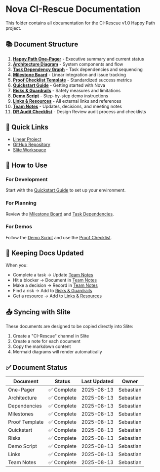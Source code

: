 # Nova CI-Rescue Documentation

This folder contains all documentation for the CI-Rescue v1.0 Happy Path project.

## 📚 Document Structure

1. **[Happy Path One-Pager](01-happy-path-one-pager.md)** - Executive summary and current status
2. **[Architecture Diagram](02-architecture-diagram.md)** - System components and flow
3. **[Task Dependency Graph](03-task-dependency-graph.md)** - Task dependencies and sequencing
4. **[Milestone Board](04-milestone-board.md)** - Linear integration and issue tracking
5. **[Proof Checklist Template](05-proof-checklist-template.md)** - Standardized success metrics
6. **[Quickstart Guide](06-quickstart-guide.md)** - Getting started with Nova
7. **[Risks & Guardrails](07-risks-and-guardrails.md)** - Safety measures and limitations
8. **[Demo Script](08-demo-script.md)** - Step-by-step demo instructions
9. **[Links & Resources](09-links-and-resources.md)** - All external links and references
10. **[Team Notes](10-team-notes.md)** - Updates, decisions, and meeting notes
11. **[DR Audit Checklist](11-dr-audit-checklist.md)** - Design Review audit process and checklists

## 🚀 Quick Links

- [Linear Project](https://linear.app/nova-solve/project/ci-rescue-v10-happy-path-536aaf0d73d7)
- [GitHub Repository](https://github.com/nova-solve/ci-auto-rescue)
- [Slite Workspace](https://joinnova.slite.com)

## 📝 How to Use

### For Development

Start with the [Quickstart Guide](06-quickstart-guide.md) to set up your environment.

### For Planning

Review the [Milestone Board](04-milestone-board.md) and [Task Dependencies](03-task-dependency-graph.md).

### For Demos

Follow the [Demo Script](08-demo-script.md) and use the [Proof Checklist](05-proof-checklist-template.md).

## 🔄 Keeping Docs Updated

When you:

- Complete a task → Update [Team Notes](10-team-notes.md)
- Hit a blocker → Document in [Team Notes](10-team-notes.md)
- Make a decision → Record in [Team Notes](10-team-notes.md)
- Find a risk → Add to [Risks & Guardrails](07-risks-and-guardrails.md)
- Get a resource → Add to [Links & Resources](09-links-and-resources.md)

## 📤 Syncing with Slite

These documents are designed to be copied directly into Slite:

1. Create a "CI-Rescue" channel in Slite
2. Create a note for each document
3. Copy the markdown content
4. Mermaid diagrams will render automatically

## ✅ Document Status

| Document       | Status      | Last Updated | Owner     |
| -------------- | ----------- | ------------ | --------- |
| One-Pager      | ✅ Complete | 2025-08-13   | Sebastian |
| Architecture   | ✅ Complete | 2025-08-13   | Sebastian |
| Dependencies   | ✅ Complete | 2025-08-13   | Sebastian |
| Milestones     | ✅ Complete | 2025-08-13   | Sebastian |
| Proof Template | ✅ Complete | 2025-08-13   | Sebastian |
| Quickstart     | ✅ Complete | 2025-08-13   | Sebastian |
| Risks          | ✅ Complete | 2025-08-13   | Sebastian |
| Demo Script    | ✅ Complete | 2025-08-13   | Sebastian |
| Links          | ✅ Complete | 2025-08-13   | Sebastian |
| Team Notes     | ✅ Complete | 2025-08-13   | Sebastian |
